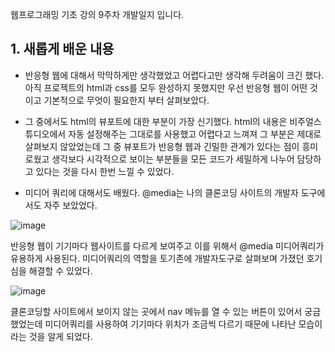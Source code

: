 웹프로그래밍 기초 강의 9주차 개발일지 입니다.


       
## 1. 새롭게 배운 내용

- 반응형 웹에 대해서 막막하게만 생각했었고 어렵다고만 생각해 두려움이 크긴 했다. 아직 프로젝트의 html과 css를 모두 완성하지 못했지만 우선 반응형 웹이 어떤 것이고 기본적으로 무엇이 필요한지 부터 살펴보았다. 
- 그 중에서도 html의 뷰포트에 대한 부분이 가장 신기했다. html의 내용은 비주얼스튜디오에서 자동 설정해주는 그대로를 사용했고 어렵다고 느껴져 그 부분은 제대로 살펴보지 않았었는데 그 중 뷰포트가 반응형 웹과 긴밀한 관계가 있다는 점이 흥미로웠고 생각보다 시각적으로 보이는 부분들을 모든 코드가 세밀하게 나누어 담당하고 있다는 것을 다시 한번 느낄 수 있었다. 

- 미디어 쿼리에 대해서도 배웠다. @media는 나의 클론코딩 사이트의 개발자 도구에서도 자주 보았었다. 

![image](https://user-images.githubusercontent.com/65717358/117174166-673db200-ae08-11eb-8114-24e3a80dff2a.png)

반응형 웹이 기기마다 웹사이트를 다르게 보여주고 이를 위해서 @media 미디어쿼리가 유용하게 사용된다. 미디어쿼리의 역할을 토기존에 개발자도구로 살펴보며 가졌던 호기심을 해결할 수 있었다. 

![image](https://user-images.githubusercontent.com/65717358/117178221-c7ceee00-ae0c-11eb-8937-6ebc215b949a.png)

클론코딩할 사이트에서 보이지 않는 곳에서 nav 메뉴를 열 수 있는 버튼이 있어서 궁금했었는데 미디어쿼리를 사용하여 기기마다 위치가 조금씩 다르기 때문에 나타난 모습이라는 것을 알게 되었다. 


